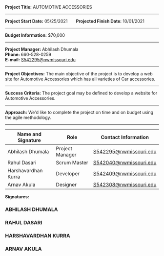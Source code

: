 **Project Title:** AUTOMOTIVE ACCESSORIES<br>
<hr/>

**Project Start Date:** 05/25/2021 &nbsp;&nbsp;&nbsp;&nbsp;&nbsp; **Projected Finish Date:** 10/01/2021
<hr/>

**Budget Information:** $70,000
<hr/>

**Project Manager:** Abhilash Dhumala <br>
**Phone:** 660-528-0259  
**E-mail:** S542295@nwmissouri.edu 
<hr/>

**Project Objectives:** The main objective of the project is to develop a web site for Automotive Accessories which has all varieties of Car accessories. 
<hr/>

**Success Criteria:** The project goal may be defined to develop a website for Automotive Accessories. 
<hr/>

**Approach:** We'd like to complete the project on time and on budget using the agile methodology. 
<hr/>

| Name and Signature | Role | Contact Information |
| ------------------ | ---- | ------------------- |
| Abhilash Dhumala | Project Manager | S542295@nwmissouri.edu |
| Rahul Dasari | Scrum Master | S542040@nwmissouri.edu |
| Harshavardhan Kurra | Developer | S542409@nwmissouri.edu |
| Arnav Akula | Designer | S542308@nwmissouri.edu |

**Signatures:**

### ABHILASH DHUMALA 

### RAHUL DASARI 

### HARSHAVARDHAN KURRA 

### ARNAV AKULA 
